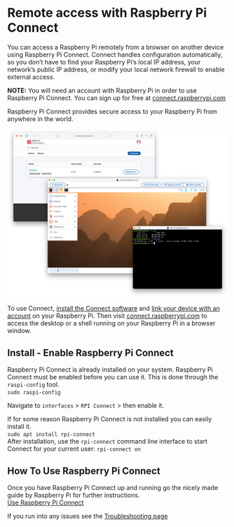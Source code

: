 


# Remote access with Raspberry Pi Connect

You can access a Raspberry Pi remotely from a browser on another device using Raspberry Pi Connect. Connect handles configuration automatically, so you don’t have to find your Raspberry Pi’s local IP address, your network’s public IP address, or modify your local network firewall to enable external access.

**NOTE:** You will need an account with Raspberry Pi in order to use Raspberry Pi Connect.  You can sign up for free at [connect.raspberrypi.com](https://connect.raspberrypi.com/sign-in)

Raspberry Pi Connect provides secure access to your Raspberry Pi from anywhere in the world.

[![hero](https://github.com/raspberrypi/documentation/raw/develop/documentation/asciidoc/services/connect/images/hero.png)](https://github.com/raspberrypi/documentation/blob/develop/documentation/asciidoc/services/connect/images/hero.png)

To use Connect, [install the Connect software](https://github.com/raspberrypi/documentation/blob/develop/documentation/asciidoc/services/connect/connect.adoc#install-connect) and [link your device with an account](https://github.com/raspberrypi/documentation/blob/develop/documentation/asciidoc/services/connect/connect.adoc#link-connect) on your Raspberry Pi. Then visit [connect.raspberrypi.com](https://connect.raspberrypi.com/) to access the desktop or a shell running on your Raspberry Pi in a browser window.

## Install - Enable Raspberry Pi Connect     

Raspberry Pi Connect is already installed on your system.  Raspberry Pi Connect must be enabled before you can use it.  This is done through the `raspi-config` tool.   
`sudo raspi-config`  
 
 Navigate to `interfaces` > `RPI Connect` > then enable it.  

If for some reason Raspberry Pi Connect is not installed you can easily install it.    
`sudo apt install rpi-connect`  
After installation, use the `rpi-connect` command line interface to start Connect for your current user:
`rpi-connect on`  


## How To Use Raspberry Pi Connect   

Once you have Raspberry Pi Connect up and running go the nicely made guide by Raspberry Pi for further instructions.  
[Use Raspberry Pi Connect](https://github.com/raspberrypi/documentation/blob/develop/documentation/asciidoc/services/connect/use.adoc)

If you run into any issues see the [Troubleshooting page](https://github.com/raspberrypi/documentation/blob/develop/documentation/asciidoc/services/connect/troubleshooting.adoc)  

